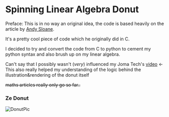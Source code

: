 # Spinning Linear Algebra Donut

Preface: This is in no way an original idea, the code is based heavily on the article by [Andy Sloane](https://www.a1k0n.net/2011/07/20/donut-math.html). 

It's a pretty cool piece of code which he originally did in C. 


I decided to try and convert the code from C to python to cement my python syntax and also brush up on my linear algebra. 

Can't say that I possibly wasn't (*very*) influenced my Joma Tech's [video](https://www.youtube.com/watch?v=sW9npZVpiMI&ab_channel=JomaTech) <- This also really helped my understanding of the logic behind the illustration&rendering of the donut itself 

~~maths articles really only go so far..~~



### Ze Donut
![DonutPic](https://user-images.githubusercontent.com/61195644/180340264-66cb8b9e-9b70-4de5-82d1-02dbc9faf6db.PNG)

